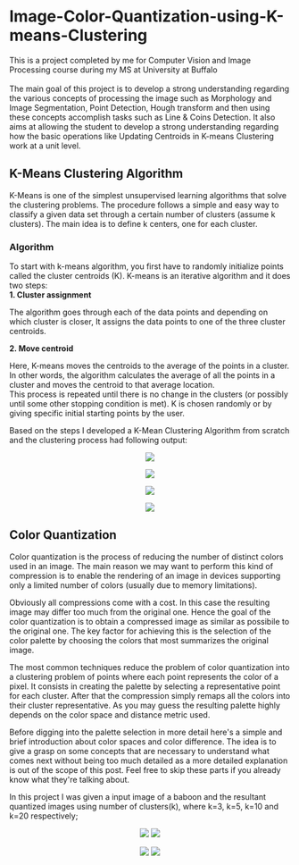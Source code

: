 # Image-Color-Quantization-using-K-means-Clustering
This is a project completed by me for Computer Vision and Image Processing course during my MS at University at Buffalo
</br></br>
The main goal of this project is to develop a strong understanding regarding the various concepts of processing the image such as Morphology and Image Segmentation, Point Detection, Hough transform and then using these concepts accomplish tasks such as Line & Coins Detection. It also aims at allowing the student to develop a strong understanding regarding how the basic operations like Updating Centroids in K-means Clustering work at a unit level.

## K-Means Clustering Algorithm

K-Means is one of the simplest unsupervised learning algorithms that solve the clustering problems. The procedure follows a simple and easy way to classify a given data set through a certain number of clusters (assume k clusters). The main idea is to define k centers, one for each cluster.

### Algorithm
To start with k-means algorithm, you first have to randomly initialize points called the cluster centroids (K). K-means is an iterative algorithm and it does two steps:</br>
**1. Cluster assignment**

The algorithm goes through each of the data points and depending on which cluster is closer, It assigns the data points to one of the three cluster centroids.

**2. Move centroid**

Here, K-means moves the centroids to the average of the points in a cluster. In other words, the algorithm calculates the average of all the points in a cluster and moves the centroid to that average location.</br>
This process is repeated until there is no change in the clusters (or possibly until some other stopping condition is met). K is chosen randomly or by giving specific initial starting points by the user.

Based on the steps I developed a K-Mean Clustering Algorithm from scratch and the clustering process had following output:</br>
<p align="center">
<img src="Images/1.png">
</p> 
<p align="center">
<img src="Images/2.png">
</p> 
<p align="center">
<img src="Images/3.png">
</p> 
<p align="center">
<img src="Images/4.png">
</p> 

## Color Quantization

Color quantization is the process of reducing the number of distinct colors used in an image. The main reason we may want to perform this kind of compression is to enable the rendering of an image in devices supporting only a limited number of colors (usually due to memory limitations).</br>

Obviously all compressions come with a cost. In this case the resulting image may differ too much from the original one. Hence the goal of the color quantization is to obtain a compressed image as similar as possibile to the original one. The key factor for achieving this is the selection of the color palette by choosing the colors that most summarizes the original image.</br>

The most common techniques reduce the problem of color quantization into a clustering problem of points where each point represents the color of a pixel. It consists in creating the palette by selecting a representative point for each cluster. After that the compression simply remaps all the colors into their cluster representative. As you may guess the resulting palette highly depends on the color space and distance metric used.</br>

Before digging into the palette selection in more detail here's a simple and brief introduction about color spaces and color difference. The idea is to give a grasp on some concepts that are necessary to understand what comes next without being too much detailed as a more detailed explanation is out of the scope of this post. Feel free to skip these parts if you already know what they're talking about.</br>

In this project I was given a input image of a baboon and the resultant quantized images using number of clusters(k), where k=3, k=5, k=10 and k=20 respectively;

<p align="center">
<img src="Images/5.png">
<img src="Images/6.png">
</p> 
<p align="center">
<img src="Images/7.png">
<img src="Images/8.png">
</p> 
